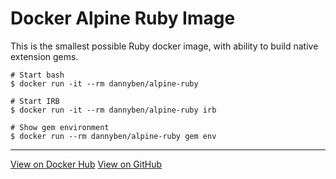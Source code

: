 Docker Alpine Ruby Image
==================================================

This is the smallest possible Ruby docker image, with ability to 
build native extension gems.

```
# Start bash
$ docker run -it --rm dannyben/alpine-ruby

# Start IRB
$ docker run -it --rm dannyben/alpine-ruby irb

# Show gem environment
$ docker run --rm dannyben/alpine-ruby gem env
```

---

[View on Docker Hub][1]
[View on GitHub][2]

[1]: https://hub.docker.com/r/dannyben/alpine-ruby/
[2]: https://github.com/DannyBen/docker-alpine-ruby